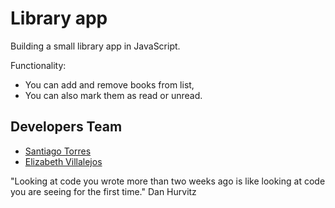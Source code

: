 # Library app

Building a small library app in JavaScript.

Functionality:

- You can add and remove books from list,
- You can also mark them as read or unread.

## Developers Team

- [Santiago Torres](https://github.com/stiakov)
- [Elizabeth Villalejos](https://github.com/misselliev/)

"Looking at code you wrote more than two weeks ago is like looking at code you are seeing for the first time." Dan Hurvitz
